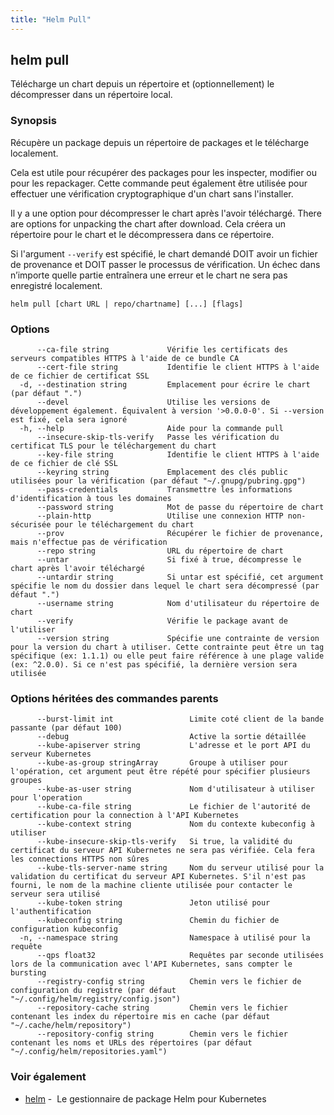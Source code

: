```yaml
---
title: "Helm Pull"
---
```


## helm pull

Télécharge un chart depuis un répertoire et (optionnellement) le décompresser dans un répertoire local.

### Synopsis

Récupère un package depuis un répertoire de packages et le télécharge localement.

Cela est utile pour récupérer des packages pour les inspecter, modifier ou pour les repackager. Cette commande peut également être utilisée pour effectuer une vérification cryptographique d'un chart sans l'installer.

Il y a une option pour décompresser le chart après l'avoir téléchargé. 
There are options for unpacking the chart after download. Cela créera un répertoire pour le chart et le décompressera dans ce répertoire.

Si l'argument `--verify` est spécifié, le chart demandé DOIT avoir un fichier de provenance et DOIT passer le processus de vérification. Un échec dans n’importe quelle partie entraînera une erreur et le chart ne sera pas enregistré localement.


```
helm pull [chart URL | repo/chartname] [...] [flags]
```

### Options

```
      --ca-file string             Vérifie les certificats des serveurs compatibles HTTPS à l'aide de ce bundle CA
      --cert-file string           Identifie le client HTTPS à l'aide de ce fichier de certificat SSL
  -d, --destination string         Emplacement pour écrire le chart (par défaut ".")
      --devel                      Utilise les versions de développement également. Équivalent à version '>0.0.0-0'. Si --version est fixé, cela sera ignoré
  -h, --help                       Aide pour la commande pull
      --insecure-skip-tls-verify   Passe les vérification du certificat TLS pour le téléchargement du chart
      --key-file string            Identifie le client HTTPS à l'aide de ce fichier de clé SSL
      --keyring string             Emplacement des clés public utilisées pour la vérification (par défaut "~/.gnupg/pubring.gpg")
      --pass-credentials           Transmettre les informations d'identification à tous les domaines
      --password string            Mot de passe du répertoire de chart
      --plain-http                 Utilise une connexion HTTP non-sécurisée pour le téléchargement du chart
      --prov                       Récupérer le fichier de provenance, mais n'effectue pas de vérification
      --repo string                URL du répertoire de chart
      --untar                      Si fixé à true, décompresse le chart après l'avoir téléchargé
      --untardir string            Si untar est spécifié, cet argument spécifie le nom du dossier dans lequel le chart sera décompressé (par défaut ".")
      --username string            Nom d'utilisateur du répertoire de chart
      --verify                     Vérifie le package avant de l'utiliser
      --version string             Spécifie une contrainte de version pour la version du chart à utiliser. Cette contrainte peut être un tag spécifique (ex: 1.1.1) ou elle peut faire référence à une plage valide (ex: ^2.0.0). Si ce n'est pas spécifié, la dernière version sera utilisée
```

### Options héritées des commandes parents

```
      --burst-limit int                 Limite coté client de la bande passante (par défaut 100)
      --debug                           Active la sortie détaillée
      --kube-apiserver string           L'adresse et le port API du serveur Kubernetes
      --kube-as-group stringArray       Groupe à utiliser pour l'opération, cet argument peut être répété pour spécifier plusieurs groupes
      --kube-as-user string             Nom d'utilisateur à utiliser pour l'operation
      --kube-ca-file string             Le fichier de l'autorité de certification pour la connection à l'API Kubernetes
      --kube-context string             Nom du contexte kubeconfig à utiliser
      --kube-insecure-skip-tls-verify   Si true, la validité du certificat du serveur API Kubernetes ne sera pas vérifiée. Cela fera les connections HTTPS non sûres
      --kube-tls-server-name string     Nom du serveur utilisé pour la validation du certificat du serveur API Kubernetes. S'il n'est pas fourni, le nom de la machine cliente utilisée pour contacter le serveur sera utilisé
      --kube-token string               Jeton utilisé pour l'authentification
      --kubeconfig string               Chemin du fichier de configuration kubeconfig
  -n, --namespace string                Namespace à utilisé pour la requête
      --qps float32                     Requêtes par seconde utilisées lors de la communication avec l'API Kubernetes, sans compter le bursting
      --registry-config string          Chemin vers le fichier de configuration du registre (par défaut "~/.config/helm/registry/config.json")
      --repository-cache string         Chemin vers le fichier contenant les index du répertoire mis en cache (par défaut "~/.cache/helm/repository")
      --repository-config string        Chemin vers le fichier contenant les noms et URLs des répertoires (par défaut "~/.config/helm/repositories.yaml")
```

### Voir également

* [helm](helm.md) -  Le gestionnaire de package Helm pour Kubernetes
